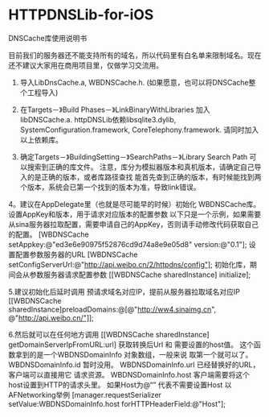 # HTTPDNSLib-for-iOS
DNSCache库使用说明书

目前我们的服务器还不能支持所有的域名，所以代码里有白名单来限制域名。现在还不建议大家用在商用项目里，仅做学习交流用。

1. 导入LibDnsCache.a, WBDNSCache.h. (如果愿意，也可以将DNSCache整个工程导入)

2. 在Targets－》Build Phases－》LinkBinaryWithLibraries 加入libDNSCache.a.  httpDNSLib依赖libsqlite3.dylib, SystemConfiguration.framework, CoreTelephony.framework. 请同时加入以上依赖库。

3. 确定Targets－》BuildingSetting－》SearchPaths－》Library Search Path 可以搜索到正确的库文件。
注意，库分为模拟器版本和真机版本，请确定自己导入的是正确的版本，或者库路径查找 能首先查到正确的版本，有时候能找到两个版本，系统会已第一个找到的版本为准，导致link错误。

4。建议在AppDelegate里（也就是尽可能早的时候）初始化 WBDNSCache库。
设置AppKey和版本，用于请求对应版本的配置参数
以下只是一个示例，如果需要从sina服务器拉取配置，需要申请自己的AppKey，否则请手动修改代码获取自己的配置。
[WBDNSCache setAppkey:@"ed3e6e90975f52876cd9d74a8e9e05d8" version:@"0.1"];
设置配置参数服务器的URL
[WBDNSCache setConfigServerUrl:@"http://api.weibo.cn/2/httpdns/config"];
初始化库，期间会从参数服务器请求配置参数
[[WBDNSCache sharedInstance] initialize];

5.建议初始化后延时调用 预请求域名对应IP，提前从服务器拉取域名对应IP
[[WBDNSCache sharedInstance]preloadDomains:@[@"http://ww4.sinaimg.cn", @"http://api.weibo.cn/"]];

6.然后就可以在任何地方调用
[[WBDNSCache sharedInstance] getDomainServerIpFromURL:url]
获取转换后Url 和 需要设置的host值。
这个函数拿到的是一个WBDNSDomainInfo 对象数组，一般来说 取第一个就可以了。
WBDNSDomainInfo.id 暂时没用。
WBDNSDomainInfo.url 已经替换好的URL， 客户端可以直接用它 请求资源。
WBDNSDomainInfo.host 客户端需要将这个host设置到HTTP的请求头里。 如果Host为@“” 代表不需要设置Host
以AFNetworking举例
[manager.requestSerializer setValue:WBDNSDomainInfo.host forHTTPHeaderField:@"Host"];
